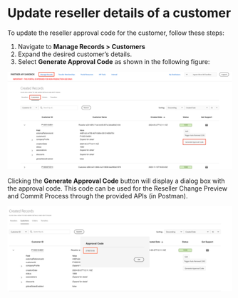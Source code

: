 # Update reseller details of a customer

To update the reseller approval code for the customer, follow these  steps:

1. Navigate to **Manage Records > Customers**
2. Expand the desired customer’s details.
3. Select **Generate Approval Code** as shown in the following figure:

![Generating Reseller Change Approval Code](/src/pages/sandbox/image/generate_reseller_approval_code.png)

Clicking the **Generate Approval Code** button will display a dialog box with the approval code. This code can be used for the Reseller Change Preview and Commit Process through the provided APIs (in Postman).

![Reseller Change Approval Code](/src/pages/sandbox/image/approval_code.png)
